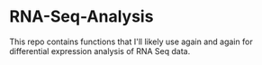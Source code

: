 # RNA-Seq-Analysis

This repo contains functions that I'll likely use again and again for differential expression analysis of RNA Seq data.

